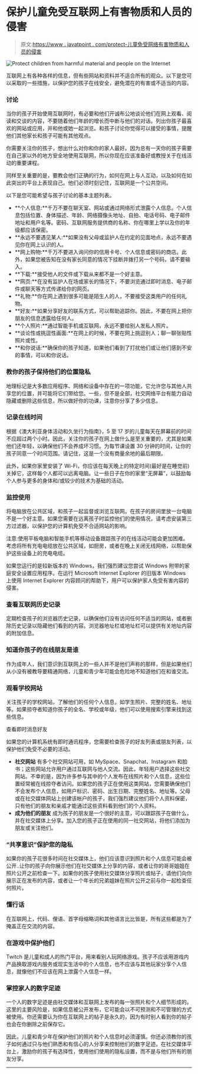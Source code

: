 # 保护儿童免受互联网上有害物质和人员的侵害

> 原文:[https://www . javatpoint . com/protect-儿童免受网络有害物质和人员的侵害](https://www.javatpoint.com/protect-children-from-harmful-material-and-people-on-the-internet)

![Protect children from harmful material and people on the Internet](../Images/cf78b17c8598b57bad6c5f90c5490e7c.png)

互联网上有各种各样的信息，但有些网站和资料并不适合所有的观众。以下是您可以采取的一些措施，以保护您的孩子在线安全，避免潜在的有害或不适当的内容。

### 讨论

当你的孩子开始使用互联网时，有必要和他们开诚布公地谈论他们在网上观看、阅读和交谈的内容，不要随着他们年龄的增长而中断与他们的对话。列出你孩子最喜欢的网站或应用，并和他或她一起浏览。和孩子讨论你觉得可以接受的事情，提醒他们其他家长和孩子可能有其他观点。

你需要关注你的孩子，想出什么对你和你的家人最好。因为总有一天你的孩子需要在自己家以外的地方安全地使用互联网，所以你现在应该准备好或教授关于在线活动的重要课程。

同样至关重要的是，要教会他们正确的行为，如何在网上与人互动，以及如何在如此突出的平台上表现自己。他们必须时刻记住，互联网是一个公共空间。

以下是您可能希望与孩子讨论的基本主题列表。

*   **个人信息:**千万不要在聊天室、网站或通过网络形式泄露个人信息。个人信息包括位置、身体描述、年龄、网络摄像头地址、自拍、电话号码、电子邮件地址和用户名等。密码、互联网服务提供商的名称、你在哪里上学以及你的年级都应该保密。
*   **永远不要遇见某人:**如果没有父母或监护人在约定的见面地点，永远不要遇见你在网上认识的人。
*   **网上购物:**千万不要进入询问你的信用卡号、个人信息或密码的商店。此外，如果您被告知在没有家长同意的情况下挂断并拨打另一个号码，请不要输入。
*   **下载:**接受他人的文件或下载从来都不是一个好主意。
*   **网页:**在没有监护人在场或家长的情况下，不要浏览通过即时消息、电子邮件或聊天等方式传递给你的网页。
*   **礼物:**你在网上遇到很多可能是陌生人的人，不要接受这类用户的任何礼物。
*   **好友:**如果分享好友的联系方式，可以帮助追踪你。因此，不要在网上把你朋友的信息透露给任何人。
*   **个人照片:**通过智能手机或互联网，永远不要给别人发私人照片。
*   **谈论性或挑逗性画面:**在网上的时候，不要在网上挑逗别人；聊一聊张贴性照片或性。
*   **和你说话:**确保你的孩子知道，如果他们看到了打扰他们或让他们感到不安的事情，可以和你说话。

### 教你的孩子保持他们的位置隐私

地理标记是大多数应用程序、网络和设备中存在的一项功能，它允许您与其他人共享您的位置，并可能将它们带给您。一些，但不是全部，社交网络平台有能力自动隐藏或删除这些信息，所以做好你的功课，注意你分享了多少信息。

### 记录在线时间

根据《澳大利亚身体活动和久坐行为指南》，5 至 17 岁的儿童每天在屏幕前的时间不应超过两个小时。因此，关注你的孩子在网上做什么是至关重要的，尤其是如果他们还年轻，以确保他们不会养成坏习惯。为每节课设置 30 分钟的时间，让你的孩子同意一个时间范围。请记住，这是一个没有商量余地的最后期限。

此外，如果你家里安装了 Wi-Fi，你应该在每天晚上的特定时间(最好是在睡觉前)关掉它，这样每个人都可以远离电脑。让一些日子在你的家里“无屏幕”，以鼓励每个人参与更多的身体和/或较少的技术为基础的活动。

### 监控使用

将电脑放在公共区域，和孩子一起监督或浏览互联网。在孩子的房间里放一台电脑不是一个好主意。如果您需要在远离孩子时监控他们的使用情况，请考虑安装第三方过滤器，以保护您的计算机免受不合适网站的影响。

注意:使用平板电脑和智能手机等移动设备跟踪孩子的在线活动可能会更加困难。考虑将所有充电电缆放在公共区域，如厨房，或者在晚上关闭无线网络，以帮助保护这些设备上的充电电缆。

如果您运行的是较新版本的 Windows，我们强烈建议您尝试 Windows 附带的家庭安全设置应用程序。在运行 Microsoft Internet Explorer 的旧版本 Windows 上使用 Internet Explorer 内容顾问的帮助下，用户可以保护家人免受有害内容的侵害。

### 查看互联网历史记录

定期检查孩子的浏览器历史记录，以确保他们没有访问任何不适当的网站，或者删除历史记录以隐藏他们看到的内容。浏览器地址栏或地址栏可以提供有关地址内容的附加信息。

### 知道你孩子的在线朋友是谁

作为成年人，我们意识到互联网上的一些人并不是他们声称的那样，但是如果他们从小没有被教导要精通网络，儿童和青少年可能会危险地不知道他们在和谁交流。

### 观看学校网站

关注孩子的学校网站，了解他们的任何个人信息，如学生照片、完整的姓名、地址等。如果掠夺者知道你孩子的全名、学校或年级，他们可以使用搜索引擎来找到这些信息。

查看即时消息好友

如果您的计算机系统有即时通讯程序，您需要检查孩子的好友列表或朋友列表，以保护他们免受不必要的活动。

*   **社交网站**
    有多个社交网站可用，如 MySpace、Snapchat、Instagram 和脸书；这些网站允许用户通过互联网与他人交流。因此，年轻用户选择这些社交网站。不幸的是，因为许多参与其中的个人发布在线照片和个人信息，这些位置经常被在线掠夺者访问。如果您的孩子正在使用这类网站，您需要确保他们不会发布个人信息，如用户标识、密码、出生日期、完整姓名、地址等。父母或在社交媒体网站上创建该帐户的孩子，我们强烈建议他们将个人资料保密，只有他们的朋友和亲戚才能通过这些资料看到他们的个人资料。
*   **成为他们的朋友**
    成为孩子的朋友是一个很好的主意，可以跟踪孩子在做什么，并在社交媒体上分享。加入您的孩子正在使用的同一社交网站，将他们添加为朋友或关注他们。

### “共享意识”保护您的隐私

如果你的孩子花很多时间在社交媒体上，他们应该意识到照片和个人信息可能会被公开..让你的孩子向你展示他们在社交媒体上分享的内容，或者让你的哥哥姐姐在照片公开之前检查一下。如果你的孩子使用社交媒体分享照片或帖子，请他们向你展示正在发布的内容，或者让一个年长的兄弟姐妹在照片公开之前与你一起检查任何照片。

### 懂行话

在互联网上，代码、俚语、首字母缩略词和其他语言比比皆是，所有这些都是为了掩盖正在交流的内容。

### 在游戏中保护他们

Twitch 是儿童和成人的热门平台，用来看别人玩网络游戏。孩子不应该用游戏内产品换取游戏内服务或现实生活中的个人信息，也不应该与其他玩家分享个人信息，就像他们不应该在网上泄露个人信息一样。

### 掌控家人的数字足迹

一个人的数字足迹是由社交媒体和互联网上发布的每一张照片和个人细节形成的。这里的主要风险是，如果信息被公开发布，它可能会以不可预测和不可管理的方式被使用。你还需要认为你在互联网上的帖子是永久的，因为有时别人看到你的帖子也会在你删除之前保存它。

因此，儿童和青少年在保护他们的照片和个人信息时必须谨慎。你还必须教你的孩子如何通过只与他们熟悉和有信心的人分享来控制他们的数字足迹。在社交媒体平台上，激励你的孩子有选择性，使用他们使用的隐私设置，而不是与他们所有的朋友分享。

* * *